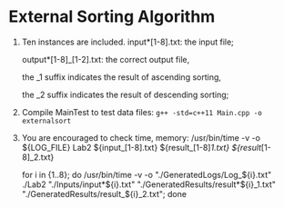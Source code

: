 # External Sorting Algorithm

1. Ten instances are included.
   input*[1-8].txt: the input file;
   
   output*[1-8]\_[1-2].txt: the correct output file,
   
   the \_1 suffix indicates the result of ascending sorting,
   
   the \_2 suffix indicates the result of descending sorting;

2. Compile MainTest to test data files: `g++ -std=c++11 Main.cpp -o externalsort`

3. You are encouraged to check time, memory:
   /usr/bin/time -v -o ${LOG_FILE} Lab2 ${input_[1-8].txt} ${result_[1-8]_1.txt} ${result_[1-8]_2.txt}
   
   for i in {1..8}; do /usr/bin/time -v -o "./GeneratedLogs/Log_${i}.txt" ./Lab2 "./Inputs/input*${i}.txt" "./GeneratedResults/result*${i}_1.txt" "./GeneratedResults/result_${i}\_2.txt"; done
